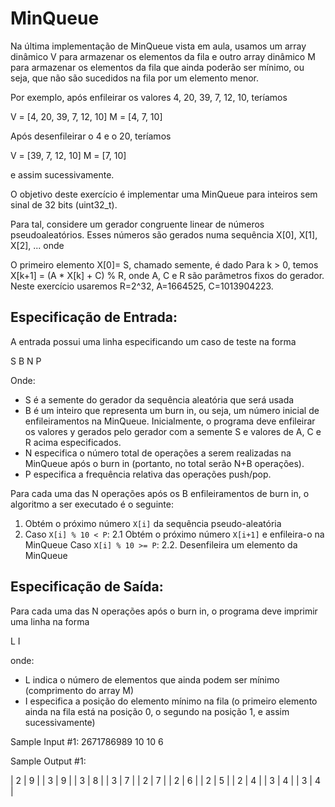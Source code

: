 # MinQueue

Na última implementação de MinQueue vista em aula, usamos um array dinâmico V para armazenar os elementos da fila e outro array dinâmico M para armazenar os elementos da fila que ainda poderão ser mínimo, ou seja, que não são sucedidos na fila por um elemento menor.

Por exemplo, após enfileirar os valores 4, 20, 39, 7, 12, 10, teríamos

V = [4, 20, 39, 7, 12, 10]
M = [4, 7, 10]


Após desenfileirar o 4 e o 20, teríamos

V = [39, 7, 12, 10]
M = [7, 10]


e assim sucessivamente.

O objetivo deste exercício é implementar uma MinQueue para inteiros sem sinal de 32 bits (uint32_t).

Para tal, considere um gerador congruente linear de números pseudoaleatórios. Esses números são gerados numa sequência X[0], X[1], X[2], ... onde

O primeiro elemento X[0]= S, chamado semente, é dado
Para k > 0, temos X[k+1] = (A * X[k] + C) % R, onde A, C e R são parâmetros fixos do gerador.
Neste exercício usaremos R=2^32, A=1664525, C=1013904223.

## Especificação de Entrada:

A entrada possui uma linha especificando um caso de teste na forma

S B N P

Onde:

- S é a semente do gerador da sequência aleatória que será usada
- B é um inteiro que representa um burn in, ou seja, um número inicial de enfileiramentos na MinQueue. Inicialmente, o programa deve enfileirar os valores y gerados pelo gerador com a semente S e valores de A, C e R acima especificados.
- N especifica o número total de operações a serem realizadas na MinQueue após o burn in (portanto, no total serão N+B operações).
- P especifica a frequência relativa das operações push/pop.

Para cada uma das N operações após os B enfileiramentos de burn in, o algoritmo a ser executado é o seguinte:

1. Obtém o próximo número `X[i]` da sequência pseudo-aleatória
2. Caso `X[i] % 10 < P`:
    2.1  Obtém o próximo número `X[i+1]` e enfileira-o na MinQueue
   Caso `X[i] % 10 >= P`:
    2.2. Desenfileira um elemento da MinQueue

## Especificação de Saída:

Para cada uma das N operações após o burn in, o programa deve imprimir uma linha na forma

L I


onde:

- L indica o número de elementos que ainda podem ser mínimo (comprimento do array M)
- I especifica a posição do elemento mínimo na fila (o primeiro elemento ainda na fila está na posição 0, o segundo na posição 1, e assim sucessivamente)

Sample Input #1:
2671786989 10 10 6

Sample Output #1:

| 2        | 9        |
| 3        | 9        |
| 3        | 8        |
| 3        | 7        |
| 2        | 7        |
| 2        | 6        |
| 2        | 5        |
| 2        | 4        |
| 3        | 4        |
| 3        | 4        |

